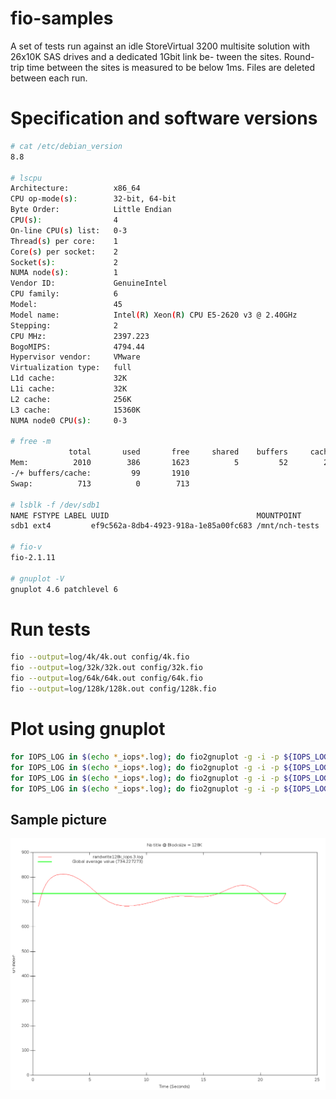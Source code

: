 # fio-samples
A set of tests run against an idle StoreVirtual 3200 multisite 
solution with 26x10K SAS drives and a dedicated 1Gbit link be-
tween the sites. Round-trip time between the sites is measured
to be below 1ms. Files are deleted between each run. 

# Specification and software versions


```bash
# cat /etc/debian_version
8.8

# lscpu
Architecture:          x86_64
CPU op-mode(s):        32-bit, 64-bit
Byte Order:            Little Endian
CPU(s):                4
On-line CPU(s) list:   0-3
Thread(s) per core:    1
Core(s) per socket:    2
Socket(s):             2
NUMA node(s):          1
Vendor ID:             GenuineIntel
CPU family:            6
Model:                 45
Model name:            Intel(R) Xeon(R) CPU E5-2620 v3 @ 2.40GHz
Stepping:              2
CPU MHz:               2397.223
BogoMIPS:              4794.44
Hypervisor vendor:     VMware
Virtualization type:   full
L1d cache:             32K
L1i cache:             32K
L2 cache:              256K
L3 cache:              15360K
NUMA node0 CPU(s):     0-3

# free -m
             total       used       free     shared    buffers     cached
Mem:          2010        386       1623          5         52        235
-/+ buffers/cache:         99       1910
Swap:          713          0        713

# lsblk -f /dev/sdb1
NAME FSTYPE LABEL UUID                                 MOUNTPOINT
sdb1 ext4         ef9c562a-8db4-4923-918a-1e85a00fc683 /mnt/nch-tests

# fio-v
fio-2.1.11

# gnuplot -V
gnuplot 4.6 patchlevel 6
```
# Run tests
```bash
fio --output=log/4k/4k.out config/4k.fio
fio --output=log/32k/32k.out config/32k.fio
fio --output=log/64k/64k.out config/64k.fio
fio --output=log/128k/128k.out config/128k.fio
```

# Plot using gnuplot
```bash
for IOPS_LOG in $(echo *_iops*.log); do fio2gnuplot -g -i -p ${IOPS_LOG} -d ../../plot/4k; done
for IOPS_LOG in $(echo *_iops*.log); do fio2gnuplot -g -i -p ${IOPS_LOG} -d ../../plot/32k; done
for IOPS_LOG in $(echo *_iops*.log); do fio2gnuplot -g -i -p ${IOPS_LOG} -d ../../plot/64k; done
for IOPS_LOG in $(echo *_iops*.log); do fio2gnuplot -g -i -p ${IOPS_LOG} -d ../../plot/128k; done
```
## Sample picture 
![Randome Write 4K blocks](https://raw.githubusercontent.com/fotsopp/fio-samples/master/plot/128k/randwrite128k_iops.3-2Dtrend.png)
